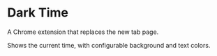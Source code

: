 # Dark Time

A Chrome extension that replaces the new tab page.

Shows the current time, with configurable background and text colors.
